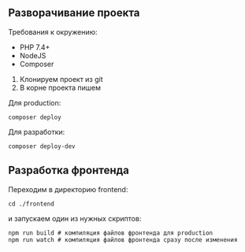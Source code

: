 ## Разворачивание проекта

Требования к окружению:

- PHP 7.4+
- NodeJS
- Composer

1. Клонируем проект из git
2. В корне проекта пишем 

Для production:
```
composer deploy
```
Для разработки:
```
composer deploy-dev
```

## Разработка фронтенда

Переходим в директорию frontend:
```
cd ./frontend
```
и запускаем один из нужных скриптов:
```
npm run build # компиляция файлов фронтенда для production
npm run watch # компиляция файлов фронтенда сразу после изменения
```
